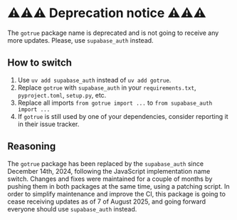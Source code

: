 # ⚠️⚠️⚠️ Deprecation notice ⚠️⚠️⚠️ 

The `gotrue` package name is deprecated and is not going to receive any more updates. Please, use `supabase_auth` instead.

## How to switch

1. Use `uv add supabase_auth` instead of `uv add gotrue`.
2. Replace `gotrue` with `supabase_auth` in your `requirements.txt`, `pyproject.toml`, `setup.py`, etc.
3. Replace all imports `from gotrue import ...` to `from supabase_auth import ...`
4. If `gotrue` is still used by one of your dependencies, consider reporting it in their issue tracker.

## Reasoning

The `gotrue` package has been replaced by the `supabase_auth` since December 14th, 2024, following the JavaScript implementation name switch. Changes and fixes were maintained for a couple of months by pushing them in both packages at the same time, using a patching script. In order to simplify maintenance and improve the CI, this package is going to cease receiving updates as of 7 of August 2025, and going forward everyone should use `supabase_auth` instead.
